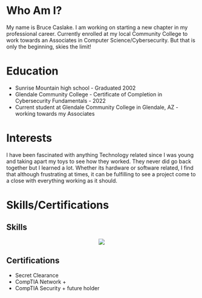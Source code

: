  # Who Am I?
My name is Bruce Caslake. I am working on starting a new chapter in my professional career. Currently enrolled at my local Community College to work towards an Associates in Computer Science/Cybersecurity. But that is only the beginning, skies the limit!

# Education
- Sunrise Mountain high school - Graduated 2002
- Glendale Community College - Certificate of Completion in Cybersecurity Fundamentals - 2022
- Current student at Glendale Community College in Glendale, AZ - working towards my Associates

# Interests
I have been fascinated with anything Technology related since I was young and taking apart my toys to see how they worked. They never did go back together but I learned a lot. Whether its hardware or software related, I find that although frustrating at times, it can be fulfilling to see a project come to a close with everything working as it should.

# Skills/Certifications
## Skills
<p align="center">
   <a href="https://skillicons.dev">
      <img src="https://skillicons.dev/icons?i=py,linux,windows" />
   </a>
</p>

## Certifications
- Secret Clearance 
- CompTIA Network +
- CompTIA Security + future holder



<!---
Bruce-Caslake/Bruce-Caslake is a ✨ special ✨ repository because its `README.md` (this file) appears on your GitHub profile.
You can click the Preview link to take a look at your changes.
--->
